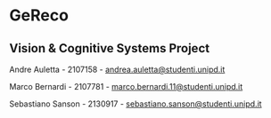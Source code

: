 # GeReco

## Vision & Cognitive Systems Project

Andre Auletta - 2107158 - andrea.auletta@studenti.unipd.it

Marco Bernardi - 2107781 - marco.bernardi.11@studenti.unipd.it

Sebastiano Sanson - 2130917 - sebastiano.sanson@studenti.unipd.it
